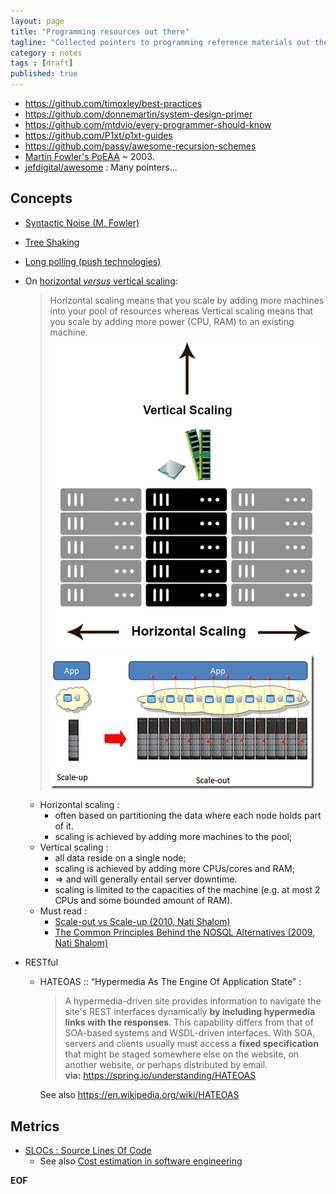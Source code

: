 ```yaml
---
layout: page
title: "Programming resources out there"
tagline: "Collected pointers to programming reference materials out there."
category : notes
tags : [draft]
published: true
---
```


* <https://github.com/timoxley/best-practices>
* <https://github.com/donnemartin/system-design-primer>
* <https://github.com/mtdvio/every-programmer-should-know>
* <https://github.com/P1xt/p1xt-guides>
* <https://github.com/passy/awesome-recursion-schemes>
* [Martin Fowler's PoEAA](https://martinfowler.com/eaaCatalog/) ~ 2003.
* [jefdigital/awesome](https://github.com/jefdigital/awesome) : Many pointers...

## Concepts

* [Syntactic Noise (M. Fowler)](https://martinfowler.com/bliki/SyntacticNoise.html)

* [Tree Shaking](https://webpack.js.org/guides/tree-shaking/)

* [Long polling (push technologies)](https://en.wikipedia.org/wiki/Push_technology#Long_polling)

* On [horizontal _versus_ vertical scaling](https://stackoverflow.com/a/11715598):

    > Horizontal scaling means that you scale by adding more machines into your
    > pool of resources whereas Vertical scaling means that you scale by adding
    > more power (CPU, RAM) to an existing machine.
    > ![horizontal-versus-vertical-scaling--On3tO.png](/assets/horizontal-versus-vertical-scaling--On3tO.png)
    > ![Scale Up versus Scale Out](/assets/scale-up--versus--scale-out--nati-shalom.png "Scale Up versus Scale Out (Nati Shalom)")

    - Horizontal scaling :
        * often based on partitioning the data where each node holds part of it.
        * scaling is achieved by adding more machines to the pool;
    - Vertical scaling :
        * all data reside on a single node;
        * scaling is achieved by adding more CPUs/cores and RAM;
        * => and will generally entail server downtime.
        * scaling is limited to the capacities of the machine (e.g. at most 2
          CPUs and some bounded amount of RAM).
    - Must read :
        * [Scale-out vs Scale-up (2010, Nati Shalom)](http://ht.ly/cAhPe)
        * [The Common Principles Behind the NOSQL Alternatives (2009, Nati Shalom)](http://ht.ly/cAhY6)

* RESTful
    - HATEOAS :: “Hypermedia As The Engine Of Application State” :
        > A hypermedia-driven site provides information to navigate the site's REST
        > interfaces dynamically __by including hypermedia links with the responses__.
        > This capability differs from that of SOA-based systems and WSDL-driven
        > interfaces. With SOA, servers and clients usually must access a __fixed
        > specification__ that might be staged somewhere else on the website, on
        > another website, or perhaps distributed by email.
        > <br>__via:__ <https://spring.io/understanding/HATEOAS>

        See also <https://en.wikipedia.org/wiki/HATEOAS>

## Metrics

* [SLOCs : Source Lines Of Code](https://en.wikipedia.org/wiki/Source_lines_of_code)
    - See also [Cost estimation in software engineering](https://en.wikipedia.org/wiki/Cost_estimation_in_software_engineering)

__EOF__
